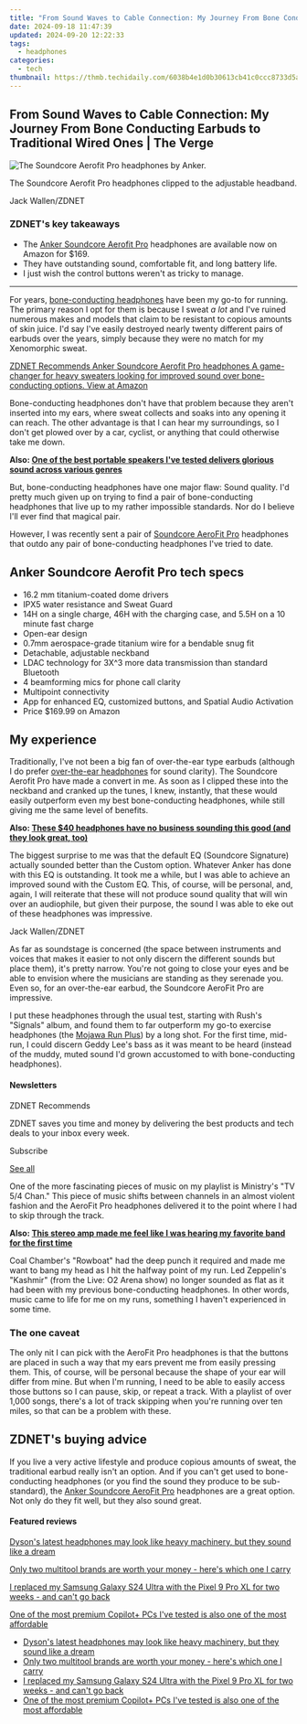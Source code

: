 ```yaml
---
title: "From Sound Waves to Cable Connection: My Journey From Bone Conducting Earbuds to Traditional Wired Ones | The Verge"
date: 2024-09-18 11:47:39
updated: 2024-09-20 12:22:33
tags:
  - headphones
categories:
  - tech
thumbnail: https://thmb.techidaily.com/6038b4e1d0b30613cb41c0ccc8733d5ac9ac78f0122128d3845aaea9056bae9f.jpg
---
```


## From Sound Waves to Cable Connection: My Journey From Bone Conducting Earbuds to Traditional Wired Ones | The Verge

![The Soundcore Aerofit Pro headphones by Anker.](https://www.zdnet.com/a/img/resize/541700a4b11fdb11f1113090ed2d3fabb53e050f/2024/02/20/5866e079-077c-4e6a-a8bd-848a37e35def/aerofitprohero.jpg?auto=webp&precrop=1698,954,x0,y29&width=1280)

The Soundcore Aerofit Pro headphones clipped to the adjustable headband.

Jack Wallen/ZDNET

### ZDNET's key takeaways

* The [Anker Soundcore Aerofit Pro](https://buy.geni.us/Proxy.ashx?TSID=368250&GR%5FURL=https%3A%2F%2Fwww.amazon.com%2FSoundcore-Headphones-Ergonomic-Bluetooth-Water-Resistant%2Fdp%2FB0CCRSQG8K%3Ftag%3Dzd-buy-button-20%26ascsubtag%3D%5F%5FCOM%5FCLICK%5FID%5F%5F%7Cf8893605-afae-43cd-9d9b-7312fcd90938%7Cdtp&dtb=1) headphones are available now on Amazon for $169.
* They have outstanding sound, comfortable fit, and long battery life.
* I just wish the control buttons weren't as tricky to manage.

---

For years, [bone-conducting headphones](https://www.zdnet.com/article/best-bone-conduction-headphones/) have been my go-to for running. The primary reason I opt for them is because I sweat _a lot_ and I've ruined numerous makes and models that claim to be resistant to copious amounts of skin juice. I'd say I've easily destroyed nearly twenty different pairs of earbuds over the years, simply because they were no match for my Xenomorphic sweat. 

[ZDNET Recommends Anker Soundcore Aerofit Pro headphones A game-changer for heavy sweaters looking for improved sound over bone-conducting options. View at Amazon](https://buy.geni.us/Proxy.ashx?TSID=368250&GR%5FURL=https%3A%2F%2Fwww.amazon.com%2FSoundcore-Headphones-Ergonomic-Bluetooth-Water-Resistant%2Fdp%2FB0CCRSQG8K%3Ftag%3Dzd-buy-button-20%26ascsubtag%3D%5F%5FCOM%5FCLICK%5FID%5F%5F%7Cf8893605-afae-43cd-9d9b-7312fcd90938%7Cdtp&dtb=1)

Bone-conducting headphones don't have that problem because they aren't inserted into my ears, where sweat collects and soaks into any opening it can reach. The other advantage is that I can hear my surroundings, so I don't get plowed over by a car, cyclist, or anything that could otherwise take me down.

**Also: [One of the best portable speakers I've tested delivers glorious sound across various genres](https://www.zdnet.com/home-and-office/home-entertainment/one-of-the-best-portable-speakers-ive-tested-delivers-glorious-sound-across-various-genres/)**

But, bone-conducting headphones have one major flaw: Sound quality. I'd pretty much given up on trying to find a pair of bone-conducting headphones that live up to my rather impossible standards. Nor do I believe I'll ever find that magical pair.

However, I was recently sent a pair of [Soundcore AeroFit Pro](https://buy.geni.us/Proxy.ashx?TSID=368250&GR%5FURL=https%3A%2F%2Fwww.amazon.com%2FSoundcore-Headphones-Ergonomic-Bluetooth-Water-Resistant%2Fdp%2FB0CCRSQG8K%3Ftag%3Dzd-buy-button-20%26ascsubtag%3D%5F%5FCOM%5FCLICK%5FID%5F%5F%7Cf8893605-afae-43cd-9d9b-7312fcd90938%7Cdtp&dtb=1) headphones that outdo any pair of bone-conducting headphones I've tried to date.

## Anker Soundcore Aerofit Pro tech specs

* 16.2 mm titanium-coated dome drivers
* IPX5 water resistance and Sweat Guard
* 14H on a single charge, 46H with the charging case, and 5.5H on a 10 minute fast charge
* Open-ear design
* 0.7mm aerospace-grade titanium wire for a bendable snug fit
* Detachable, adjustable neckband
* LDAC technology for 3X^3 more data transmission than standard Bluetooth
* 4 beamforming mics for phone call clarity
* Multipoint connectivity
* App for enhanced EQ, customized buttons, and Spatial Audio Activation
* Price $169.99 on Amazon

## My experience

Traditionally, I've not been a big fan of over-the-ear type earbuds (although I do prefer [over-the-ear headphones](https://www.zdnet.com/article/best-over-ear-headphones/) for sound clarity). The Soundcore Aerofit Pro have made a convert in me. As soon as I clipped these into the neckband and cranked up the tunes, I knew, instantly, that these would easily outperform even my best bone-conducting headphones, while still giving me the same level of benefits. 

**Also: [These $40 headphones have no business sounding this good (and they look great, too)](https://www.zdnet.com/article/these-40-headphones-have-no-business-sounding-this-good-and-they-look-great-too/)**

The biggest surprise to me was that the default EQ (Soundcore Signature) actually sounded better than the Custom option. Whatever Anker has done with this EQ is outstanding. It took me a while, but I was able to achieve an improved sound with the Custom EQ. This, of course, will be personal, and, again, I will reiterate that these will not produce sound quality that will win over an audiophile, but given their purpose, the sound I was able to eke out of these headphones was impressive.

Jack Wallen/ZDNET

As far as soundstage is concerned (the space between instruments and voices that makes it easier to not only discern the different sounds but place them), it's pretty narrow. You're not going to close your eyes and be able to envision where the musicians are standing as they serenade you. Even so, for an over-the-ear earbud, the Soundcore AeroFit Pro are impressive. 

I put these headphones through the usual test, starting with Rush's "Signals" album, and found them to far outperform my go-to exercise headphones (the [Mojawa Run Plus](https://www.zdnet.com/home-and-office/home-entertainment/i-replaced-my-shokz-with-these-bone-conduction-headphones-for-one-key-reason/)) by a long shot. For the first time, mid-run, I could discern Geddy Lee's bass as it was meant to be heard (instead of the muddy, muted sound I'd grown accustomed to with bone-conducting headphones).

#### Newsletters

ZDNET Recommends

ZDNET saves you time and money by delivering the best products and tech deals to your inbox every week.

 Subscribe

[See all](https://www.zdnet.com/newsletters/)

One of the more fascinating pieces of music on my playlist is Ministry's "TV 5/4 Chan." This piece of music shifts between channels in an almost violent fashion and the AeroFit Pro headphones delivered it to the point where I had to skip through the track.

**Also: [This stereo amp made me feel like I was hearing my favorite band for the first time](https://www.zdnet.com/home-and-office/home-entertainment/this-stereo-amp-made-me-feel-like-i-was-hearing-my-favorite-band-for-the-first-time/)**

Coal Chamber's "Rowboat" had the deep punch it required and made me want to bang my head as I hit the halfway point of my run. Led Zeppelin's "Kashmir" (from the Live: O2 Arena show) no longer sounded as flat as it had been with my previous bone-conducting headphones. In other words, music came to life for me on my runs, something I haven't experienced in some time. 

### The one caveat

The only nit I can pick with the AeroFit Pro headphones is that the buttons are placed in such a way that my ears prevent me from easily pressing them. This, of course, will be personal because the shape of your ear will differ from mine. But when I'm running, I need to be able to easily access those buttons so I can pause, skip, or repeat a track. With a playlist of over 1,000 songs, there's a lot of track skipping when you're running over ten miles, so that can be a problem with these.

## ZDNET's buying advice

If you live a very active lifestyle and produce copious amounts of sweat, the traditional earbud really isn't an option. And if you can't get used to bone-conducting headphones (or you find the sound they produce to be sub-standard), the [Anker Soundcore AeroFit Pro](https://buy.geni.us/Proxy.ashx?TSID=368250&GR%5FURL=https%3A%2F%2Fwww.amazon.com%2FSoundcore-Headphones-Ergonomic-Bluetooth-Water-Resistant%2Fdp%2FB0CCRSQG8K%3Ftag%3Dzd-buy-button-20%26ascsubtag%3D%5F%5FCOM%5FCLICK%5FID%5F%5F%7Cf8893605-afae-43cd-9d9b-7312fcd90938%7Cdtp&dtb=1) headphones are a great option. Not only do they fit well, but they also sound great. 

#### Featured reviews

[Dyson's latest headphones may look like heavy machinery, but they sound like a dream](https://www.zdnet.com/article/i-tested-dysons-500-flagship-headphones-and-theyre-more-competitive-than-expected/ "Dyson's latest headphones may look like heavy machinery, but they sound like a dream")

[Only two multitool brands are worth your money - here's which one I carry](https://www.zdnet.com/article/only-two-multitool-brands-are-worth-your-money-heres-which-one-i-carry/ "Only two multitool brands are worth your money - here's which one I carry")

[I replaced my Samsung Galaxy S24 Ultra with the Pixel 9 Pro XL for two weeks - and can't go back](https://www.zdnet.com/article/i-replaced-my-samsung-galaxy-s24-ultra-with-the-pixel-9-pro-xl-for-two-weeks-and-cant-go-back/ "I replaced my Samsung Galaxy S24 Ultra with the Pixel 9 Pro XL for two weeks - and can't go back")

[One of the most premium Copilot+ PCs I've tested is also one of the most affordable](https://www.zdnet.com/article/one-of-the-most-premium-copilot-pcs-ive-tested-is-also-one-of-the-most-affordable/ "One of the most premium Copilot+ PCs I've tested is also one of the most affordable")

* [Dyson's latest headphones may look like heavy machinery, but they sound like a dream](https://www.zdnet.com/article/i-tested-dysons-500-flagship-headphones-and-theyre-more-competitive-than-expected/ "Dyson's latest headphones may look like heavy machinery, but they sound like a dream")
* [Only two multitool brands are worth your money - here's which one I carry](https://www.zdnet.com/article/only-two-multitool-brands-are-worth-your-money-heres-which-one-i-carry/ "Only two multitool brands are worth your money - here's which one I carry")
* [I replaced my Samsung Galaxy S24 Ultra with the Pixel 9 Pro XL for two weeks - and can't go back](https://www.zdnet.com/article/i-replaced-my-samsung-galaxy-s24-ultra-with-the-pixel-9-pro-xl-for-two-weeks-and-cant-go-back/ "I replaced my Samsung Galaxy S24 Ultra with the Pixel 9 Pro XL for two weeks - and can't go back")
* [One of the most premium Copilot+ PCs I've tested is also one of the most affordable](https://www.zdnet.com/article/one-of-the-most-premium-copilot-pcs-ive-tested-is-also-one-of-the-most-affordable/ "One of the most premium Copilot+ PCs I've tested is also one of the most affordable")

<ins class="adsbygoogle"
     style="display:block"
     data-ad-format="autorelaxed"
     data-ad-client="ca-pub-7571918770474297"
     data-ad-slot="1223367746"></ins>



<ins class="adsbygoogle"
     style="display:block"
     data-ad-client="ca-pub-7571918770474297"
     data-ad-slot="8358498916"
     data-ad-format="auto"
     data-full-width-responsive="true"></ins>

